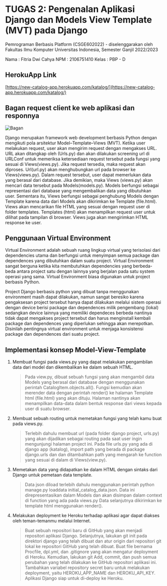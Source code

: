 # TUGAS 2: Pengenalan Aplikasi Django dan Models View Template (MVT) pada Django

Pemrograman Berbasis Platform (CSGE602022) - diselenggarakan oleh Fakultas Ilmu Komputer Universitas Indonesia, Semester Ganjil 2022/2023

Nama : Fitria Dwi Cahya
NPM : 2106751410
Kelas : PBP - D

## HerokuApp Link

[https://new-catalog-app.herokuapp.com/katalog/](https://new-catalog-app.herokuapp.com/katalog/)

## Bagan request client ke web aplikasi dan responnya

![Bagan](https://github.com/risalstrr/tugas-2-pbp-2022/blob/main/katalog/images/Bagan.jpg)

Django merupakan framework web development berbasis Python dengan mengikuti pola arsitektur Model–Template–Views (MVT). Ketika user melakukan request, user akan mengirim request dengan mengakses URL. URL akan ditangkap oleh (Urls.py) dan akan dilakukan screening url di URLConf untuk memeriksa ketersediaan request tersebut pada fungsi yang sesuai di Views(views.py). Jika request tersedia, maka request akan diproses. Url(url.py) akan menghubungkan url pada browser ke Views(views.py). Dalam request tersebut, user dapat memerlukan data yang berasal dari database. Jika demikian, maka Views (views.py) akan mencari data tersebut pada Models(models.py). Models berfungsi sebagai representasi dari database yang mengembalikan data yang dibutuhkan user. Sementara itu, Views berfungsi sebagai penghubung Models dengan Template karena data dari Models akan dikirimkan ke Template (file.html). Views akan mencarikan file HTML yang sesuai dengan request user di folder templates. Templates (html) akan menampilkan request user untuk dilihat pada tampilan di browser. Views juga akan mengirimkan HTML response ke user.

## Penggunaan Virtual Environment

Virtual Environment adalah sebuah ruang lingkup virtual yang terisolasi dari dependencies utama dan berfungsi untuk menyimpan semua package dan dependences yang dibutuhkan dalam suatu project. Virtual Environment sangat berguna ketika kita membutuhkan dependencies yang berbeda-beda antara project satu dengan lainnya yang berjalan pada satu system operasi yang sama. Virtual Environment biasa digunakan untuk project berbasis Python.

Project Django berbasis python yang dibuat tanpa menggunakan environment masih dapat dilakukan, namun sangat beresiko karena pengaksesan project tersebut hanya dapat dilakukan melalui sistem operasi dengan device berisi package dan dependences milik pengembang (lokal) sedangkan device lainnya yang memiliki dependeces berbeda nantinya tidak dapat mengakses project tersebut dan harus menginstall kembali package dan dependences yang diperlukan sehingga akan merepotkan. Disinilah pentingnya virtual environment untuk menjaga konsistensi package dan dependences dari suatu project.

## Implementasi konsep Model-View-Template

1. Membuat fungsi pada views.py yang dapat melakukan pengambilan data dari model dan dikembalikan ke dalam sebuah HTML.
   > Pada view.py, dibuat sebuah fungsi yang akan mengambil data Models yang berasal dari database dengan menggunakan perintah CatalogItem.objects.all(). Fungsi kemudian akan merender data dengan perintah render() ke halaman Template html (file.html) yang akan dituju. Halaman nantinya akan menampilkan data-data dalam bentuk response dari views kepada user di suatu browser.
2. Membuat sebuah routing untuk memetakan fungsi yang telah kamu buat pada views.py.
   > Terlebih dahulu membuat url (pada folder django project, urls.py) yang akan dijadikan sebagai routing pada saat user ingin mengunjungi halaman project ini. Pada file urls.py yang ada di django app (katalog), import path yang berada di package django.urls dan dan ditambahkan path yang mengarah ke function yang sesuai di dalam di Views(view.py).
3. Memetakan data yang didapatkan ke dalam HTML dengan sintaks dari Django untuk pemetaan data template.

   > Data json diload terlebih dahulu menggunakan perintah python manage.py loaddata initial_catalog_data.json. Data ini direpresentasikan dalam Models dan akan disimpan dalam context di function yang ada pada views.py Data selanjutnya dikirimkan ke template html menggunakan render().

4. Melakukan deployment ke Heroku terhadap aplikasi agar dapat diakses oleh teman-temanmu melalui Internet.
   > Buat sebuah repositori baru di GitHub yang akan menjadi repositori aplikasi Django. Selanjutnya, lakukan git init pada direktori django yang telah dibuat dan atur origin dari repositori git lokal ke repositori GitHub yang telah dibuat. Buat file bernama Procfile, dpl.yml, dan .gitignore yang akan mengatur deployment di Heroku. Kemudian, lakukan git Add, commit, dan push semua perubahan yang telah dilakukan ke GitHub repositori aplikasi ini. Tambahkan variabel repository secret baru untuk melakukan deployment, yaitu HEROKU_APP_NAME dan HEROKU_API_KEY. Aplikasi Django siap untuk di-deploy ke Heroku.
